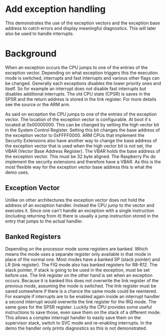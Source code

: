 Add exception handling
======================

This demonstrates the use of the exception vectors and the exception
base address to catch errors and display meaningful diagnostics. This
will later also be used to handle interrupts.

Background
==========

When an exception occurs the CPU jumps to one of the entries of the
exception vector. Depending on what exception triggers this the
execution mode is switched, interrupts and fast interrupts and various
other flags can be changed. Generally each exceptions disables the
lower priority ones and itself. So for example an interrupt does not
disable fast interrupts but disables additional interrupts. The old
CPU state (CPSR) is saves in the SPSR and the return address is stored
in the link register. For more details see the source or the ARM arm.

As said on exception the CPU jumps to one of the entries of the
exception vector. The location of the exception vector is
configurable. At boot it's located at 0x00000000. This can be changed
by setting the high vector bit in the System Control Register. Setting
this bit changes the base address of the exception vector to
0xFFFF0000. ARM CPUs that implement the Security Extensions also have
another way to change the base address of the exception vector that is
used when the high vector bit is not set, the VBAR (Vector Base
Address Register). The VBAR holds the base address of the exception
vector. This must be 32 byte aligned. The Raspberry Pis do implement
the security extensions and therefore have a VBAR. As this is the most
flexible way for the exception vector base address this is what the
demo uses.

Exception Vector
----------------

Unlike on other architectures the exception vector does not hold the
address of an exception handler. Instead the CPU jump to the vector
and executes it. Since one can't handle an exception with a single
instruction (including returning from it) there is usually a jump
instruction stored in the entry that jumps to the actual handler.

Banked Registers
----------------

Depending on the processor mode some registers are banked. Which means
the mode uses a separate register only available in that mode in place
of the normal one. Most modes have a banked SP (stack pointer) and LR
(link register). The FIQ mode also has banked registers for
R8-R12. The stack pointer, if stack is going to be used in the
exception, must be set before use. The link register on the other hand
is set when an exception occurs. Because it is banked this does not
overwrite the link register of the previous mode, assuming the mode is
switched. The link register must be saved somewhere if there is a
chance the same mode could be reentered. For example if interrupts are
to be enabled again inside an interrupt handler a second interrupt
would overwrite the link register for the IRQ mode. The same goes for
the SPSR register. Luckily the CPU provides some useful instructions
to save those, even save them on the stack of a different mode. This
allows a complex interrupt handler to easily save them on the
supervisor stack, switch to SVC mode and re-enabling interrupts. In
the demo the handler only prints diagnostics so this is not
demonstrated.
